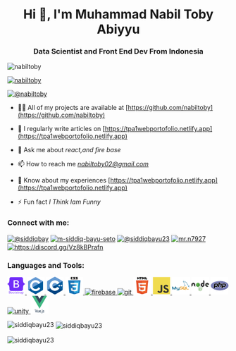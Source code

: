 <h1 align="center">Hi 👋, I'm Muhammad Nabil Toby Abiyyu</h1>
<h3 align="center">Data Scientist and Front End Dev From Indonesia</h3>

<p align="left"> <img src="https://komarev.com/ghpvc/?username=siddiqbayu23&label=Profile%20views&color=0e75b6&style=flat" alt="nabiltoby" /> </p>

<p align="left"> <a href="https://github.com/ryo-ma/github-profile-trophy"><img src="https://github-profile-trophy.vercel.app/?username=nabiltoby" alt="nabiltoby" /></a> </p>

<p align="left"> <a href="https://twitter.com/@siddiqbay" target="blank"><img src="https://img.shields.io/twitter/follow/@nabiltoby?logo=twitter&style=for-the-badge" alt="@nabiltoby" /></a> </p>

- 👨‍💻 All of my projects are available at [https://github.com/nabiltoby](https://github.com/nabiltoby)

- 📝 I regularly write articles on [https://tpa1webportofolio.netlify.app](https://tpa1webportofolio.netlify.app)

- 💬 Ask me about *react,and fire base*

- 📫 How to reach me *nabiltoby02@gmail.com*

- 📄 Know about my experiences [https://tpa1webportofolio.netlify.app](https://tpa1webportofolio.netlify.app)

- ⚡ Fun fact *I Think Iam Funny*

<h3 align="left">Connect with me:</h3>
<p align="left">
<a href="https://twitter.com/@siddiqbay" target="blank"><img align="center" src="https://raw.githubusercontent.com/rahuldkjain/github-profile-readme-generator/master/src/images/icons/Social/twitter.svg" alt="@siddiqbay" height="30" width="40" /></a>
<a href="https://linkedin.com/in/m-siddiq-bayu-seto" target="blank"><img align="center" src="https://raw.githubusercontent.com/rahuldkjain/github-profile-readme-generator/master/src/images/icons/Social/linked-in-alt.svg" alt="m-siddiq-bayu-seto" height="30" width="40" /></a>
<a href="https://instagram.com/@siddiqbayu23" target="blank"><img align="center" src="https://raw.githubusercontent.com/rahuldkjain/github-profile-readme-generator/master/src/images/icons/Social/instagram.svg" alt="@siddiqbayu23" height="30" width="40" /></a>
<a href="https://www.youtube.com/c/mr.n" target="blank"><img align="center" src="https://raw.githubusercontent.com/rahuldkjain/github-profile-readme-generator/master/src/images/icons/Social/youtube.svg" alt="mr.n7927" height="30" width="40" /></a>
<a href="https://discord.gg/https://discord.gg/Vz8kBPrafn" target="blank"><img align="center" src="https://raw.githubusercontent.com/rahuldkjain/github-profile-readme-generator/master/src/images/icons/Social/discord.svg" alt="https://discord.gg/Vz8kBPrafn" height="30" width="40" /></a>
</p>

<h3 align="left">Languages and Tools:</h3>
<p align="left"> <a href="https://getbootstrap.com" target="_blank" rel="noreferrer"> <img src="https://raw.githubusercontent.com/devicons/devicon/master/icons/bootstrap/bootstrap-plain-wordmark.svg" alt="bootstrap" width="40" height="40"/> </a> <a href="https://www.cprogramming.com/" target="_blank" rel="noreferrer"> <img src="https://raw.githubusercontent.com/devicons/devicon/master/icons/c/c-original.svg" alt="c" width="40" height="40"/> </a> <a href="https://www.w3schools.com/cpp/" target="_blank" rel="noreferrer"> <img src="https://raw.githubusercontent.com/devicons/devicon/master/icons/cplusplus/cplusplus-original.svg" alt="cplusplus" width="40" height="40"/> </a> <a href="https://www.w3schools.com/css/" target="_blank" rel="noreferrer"> <img src="https://raw.githubusercontent.com/devicons/devicon/master/icons/css3/css3-original-wordmark.svg" alt="css3" width="40" height="40"/> </a> <a href="https://firebase.google.com/" target="_blank" rel="noreferrer"> <img src="https://www.vectorlogo.zone/logos/firebase/firebase-icon.svg" alt="firebase" width="40" height="40"/> </a> <a href="https://git-scm.com/" target="_blank" rel="noreferrer"> <img src="https://www.vectorlogo.zone/logos/git-scm/git-scm-icon.svg" alt="git" width="40" height="40"/> </a> <a href="https://www.w3.org/html/" target="_blank" rel="noreferrer"> <img src="https://raw.githubusercontent.com/devicons/devicon/master/icons/html5/html5-original-wordmark.svg" alt="html5" width="40" height="40"/> </a> <a href="https://developer.mozilla.org/en-US/docs/Web/JavaScript" target="_blank" rel="noreferrer"> <img src="https://raw.githubusercontent.com/devicons/devicon/master/icons/javascript/javascript-original.svg" alt="javascript" width="40" height="40"/> </a> <a href="https://www.mysql.com/" target="_blank" rel="noreferrer"> <img src="https://raw.githubusercontent.com/devicons/devicon/master/icons/mysql/mysql-original-wordmark.svg" alt="mysql" width="40" height="40"/> </a> <a href="https://nodejs.org" target="_blank" rel="noreferrer"> <img src="https://raw.githubusercontent.com/devicons/devicon/master/icons/nodejs/nodejs-original-wordmark.svg" alt="nodejs" width="40" height="40"/> </a> <a href="https://www.php.net" target="_blank" rel="noreferrer"> <img src="https://raw.githubusercontent.com/devicons/devicon/master/icons/php/php-original.svg" alt="php" width="40" height="40"/> </a> <a href="https://unity.com/" target="_blank" rel="noreferrer"> <img src="https://www.vectorlogo.zone/logos/unity3d/unity3d-icon.svg" alt="unity" width="40" height="40"/> </a> <a href="https://vuejs.org/" target="_blank" rel="noreferrer"> <img src="https://raw.githubusercontent.com/devicons/devicon/master/icons/vuejs/vuejs-original-wordmark.svg" alt="vuejs" width="40" height="40"/> </a> </p>

<p><img align="left" src="https://github-readme-stats.vercel.app/api/top-langs?username=siddiqbayu23&show_icons=true&locale=en&layout=compact" alt="siddiqbayu23" /></p>

<p>&nbsp;<img align="center" src="https://github-readme-stats.vercel.app/api?username=siddiqbayu23&show_icons=true&locale=en" alt="siddiqbayu23" /></p>

<p><img align="center" src="https://github-readme-streak-stats.herokuapp.com/?user=siddiqbayu23&" alt="siddiqbayu23" /></p>
